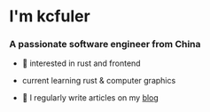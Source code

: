 <h1>I'm kcfuler</h1>
<h3>A passionate software engineer from China</h3>

- 🌱 interested in rust and frontend
- current learning rust & computer graphics

- 📝 I regularly write articles on my [blog](https://kcfuler.notion.site/Kcfuler-s-Blog-7e46a5d7eadf4f5ab0791bae1fa71ff5?pvs=4)

